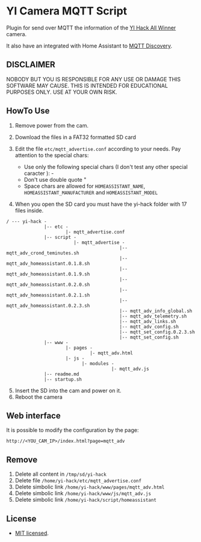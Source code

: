 # YI Camera MQTT Script

Plugin for send over MQTT the information of the [YI Hack All Winner](https://github.com/roleoroleo/yi-hack-Allwinner) camera.

It  also have an integrated with Home Assistant to  [MQTT Discovery](https://www.home-assistant.io/docs/mqtt/discovery/).


## DISCLAIMER
NOBODY BUT YOU IS RESPONSIBLE FOR ANY USE OR DAMAGE THIS SOFTWARE MAY CAUSE.
THIS IS INTENDED FOR EDUCATIONAL PURPOSES ONLY. USE AT YOUR OWN RISK.

## HowTo Use

1. Remove power from the cam.
2. Download the files in a FAT32 formatted SD card
3. Edit the file `etc/mqtt_advertise.conf` according to your needs. Pay attention to the special chars:
    * Use only the following special chars (I don't test any other special caracter ): - 
    * Don't use double quote " 
    * Space chars are allowed for `HOMEASSISTANT_NAME`, `HOMEASSISTANT_MANUFACTURER` and `HOMEASSISTANT_MODEL`

4. When you open the SD card you must have the yi-hack folder with 17 files inside.
```
/ --- yi-hack -
              |-- etc -
                      |- mqtt_advertise.conf
              |-- script -
                         |- mqtt_advertise - 
                                          |-- mqtt_adv_crond_teminutes.sh
                                          |-- mqtt_adv_homeassistant.0.1.8.sh
                                          |-- mqtt_adv_homeassistant.0.1.9.sh
                                          |-- mqtt_adv_homeassistant.0.2.0.sh
                                          |-- mqtt_adv_homeassistant.0.2.1.sh
                                          |-- mqtt_adv_homeassistant.0.2.3.sh
                                          |-- mqtt_adv_info_global.sh
                                          |-- mqtt_adv_telemetry.sh
                                          |-- mqtt_adv_links.sh
                                          |-- mqtt_adv_config.sh
                                          |-- mqtt_set_config.0.2.3.sh
                                          |-- mqtt_set_config.sh
              |-- www - 
                      |- pages -
                               |- mqtt_adv.html
                      |- js - 
                            |- modules -
                                       |- mqtt_adv.js 
              |-- readme.md
              |-- startup.sh
```
5. Insert the SD into the cam and power on it.
6. Reboot the camera

## Web interface

It is possible to modify the configuration by the page:
```
http://<YOU_CAM_IP>/index.html?page=mqtt_adv
```

## Remove 

1. Delete all content in `/tmp/sd/yi-hack`
2. Delete file `/home/yi-hack/etc/mqtt_advertise.conf`
3. Delete simbolic link `/home/yi-hack/www/pages/mqtt_adv.html`
4. Delete simbolic link `/home/yi-hack/www/js/mqtt_adv.js`
5. Delete simbolic link `/home/yi-hack/script/homeassistant`

## License

* [MIT licensed](LICENCE).
